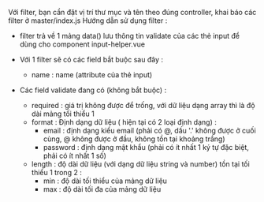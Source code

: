 Với filter, bạn cần đặt vị trí thư mục và tên theo đúng controller, khai báo các filter ở master/index.js
Hướng dẫn sử dụng filter :
- filter trả về 1 mảng data() lưu thông tin validate của các thẻ input để dùng cho component input-helper.vue
- Với 1 filter sẽ có các field bắt buộc sau đây :
    + name : name (attribute của thẻ input)

- Các field validate đang có (không bắt buộc) : 
    + required : giá trị không được để trống, với dữ liệu dạng array thì là độ dài mảng tối thiểu 1
    + format : Định dạng dữ liệu ( hiện tại có 2 loại định dạng) : 
        * email : định dạng kiểu email (phải có @, dấu '.' không được ở cuối cùng, @ không được ở đầu, không tồn tại khoảng trắng)
        * password : định dạng mật khẩu (phải có ít nhất 1 ký tự đặc biệt, phải có ít nhất 1 số)
    + length : độ dài dữ liệu (với dạng dữ liệu string và number) tồn tại tối thiểu 1 trong 2 :
        * min : độ dài tối thiểu của mảng dữ liệu
        * max : độ dài tối đa của mảng dữ liệu
